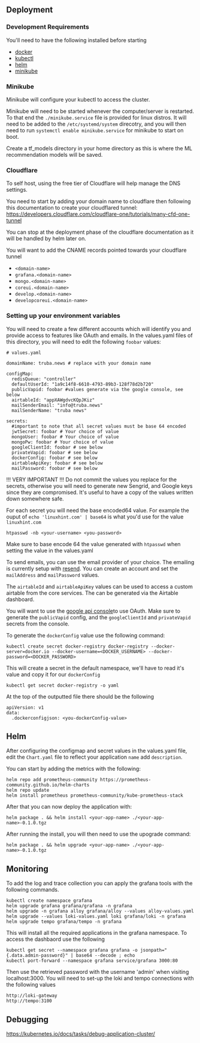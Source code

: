 ## Deployment

### Development Requirements

You'll need to have the following installed before starting

- [docker](https://docs.docker.com/get-docker/)
- [kubectl](https://kubernetes.io/docs/tasks/tools/)
- [helm](https://helm.sh/docs/helm/helm_install/)
- [minikube](https://minikube.sigs.k8s.io/docs/start/)


### Minikube

Minikube will configure your kubectl to access the cluster.

Minikube will need to be started whenever the computer/server is restarted. To that end the `./minikube.service` file is provided for linux distros. It will need to be added to the `/etc/systemd/system` direcotry, and you will then need to run `systemctl enable minikube.service` for minikube to start on boot.

Create a tf_models directory in your home directory as this is where the ML recommendation models will be saved.

### Cloudflare

To self host, using the free tier of Cloudflare will help manage the DNS settings.

You need to start by adding your domain name to cloudflare then following this documentation to create your cloudflared tunnel: https://developers.cloudflare.com/cloudflare-one/tutorials/many-cfd-one-tunnel

You can stop at the deployment phase of the cloudflare documentation as it will be handled by helm later on.

You will want to add the CNAME records pointed towards your cloudflare tunnel

- `<domain-name>`
- `grafana.<domain-name>`
- `mongo.<domain-name>`
- `coreui.<domain-name>`
- `develop.<domain-name>`
- `developcoreui.<domain-name>`

### Setting up your environment variables

You will need to create a few different accounts which will identify you and provide access to features like OAuth and emails. In the values.yaml files of this directory, you will need to edit the following `foobar` values:

```
# values.yaml

domainName: truba.news # replace with your domain name

configMap:
  redisQueue: "controller"
  defaultUserId: "1a9c14f8-6610-4793-89b3-128f78d2b720"
  publicVapid: foobar #values generate via the google console, see below
  airtableId: "appXAWgdvcKQpJKiz"
  mailSenderEmail: "info@truba.news"
  mailSenderName: "truba news"

secrets:
  #important to note that all secret values must be base 64 encoded
  jwtSecret: foobar # Your choice of value
  mongoUser: foobar # Your choice of value
  mongoPw: foobar # Your choice of value
  googleClientId: foobar # see below
  privateVapid: foobar # see below
  dockerConfig: foobar # see below
  airtableApiKey: foobar # see below
  mailPassword: foobar # see below
```

!!! VERY IMPORTANT !!!
Do not commit the values you replace for the secrets, otherwise you will need to generate new Sengrid, and Google keys since they are compromised. It's useful to have a copy of the values written down somewhere safe.

For each secret you will need the base encoded64 value. For example the ouput of `echo 'linuxhint.com' | base64` is what you'd use for the value `linuxhint.com`


```
htpasswd -nb <your-username> <you-password>
```

Make sure to base encode 64 the value generated with `htpasswd` when setting the value in the values.yaml

To send emails, you can use the email provider of your choice. The emailing is currently setup with [resend](https://resend.com/). You can create an account and set the `mailAddress` and `mailPassword` values.

The `airtableId` and `airtableApiKey` values can be used to access a custom airtable from the core services. The can be generated via the Airtable dashboard.

You will want to use the [google api console](https://developers.google.com/identity/protocols/oauth2)to use OAuth. Make sure to generate the `publicVapid` config, and the `googleClientId` and `privateVapid` secrets from the console.

To generate the `dockerConfig` value use the following command:

```
kubectl create secret docker-registry docker-registry --docker-server=docker.io --docker-username=<DOCKER_USERNAME> --docker-password=<DOCKER_PASSWORD>
```

This will create a secret in the default namespace, we'll have to read it's value and copy it for our `dockerConfig`

```
kubectl get secret docker-registry -o yaml
```

At the top of the outputted file there should be the following

```
apiVersion: v1
data:
  .dockerconfigjson: <you-dockerConfig-value>
```

## Helm

After configuring the configmap and secret values in the values.yaml file, edit the `Chart.yaml` file to reflect your application `name` add `description`.

You can start by adding the metrics with the following:

```
helm repo add prometheus-community https://prometheus-community.github.io/helm-charts
helm repo update
helm install prometheus prometheus-community/kube-prometheus-stack
```

After that you can now deploy the application with:

```
helm package . && helm install <your-app-name> ./<your-app-name>-0.1.0.tgz
```

After running the install, you will then need to use the upograde command:

```
helm package . && helm upgrade <your-app-name> ./<your-app-name>-0.1.0.tgz
```

## Monitoring

To add the log and trace collection you can apply the grafana tools with the following commands.
```
kubectl create namespace grafana
helm upgrade grafana grafana/grafana -n grafana
helm upgrade -n grafana alloy grafana/alloy --values alloy-values.yaml
helm upgrade --values loki-values.yaml loki grafana/loki -n grafana
helm upgrade tempo grafana/tempo -n grafana
```

This will install all the required applications in the grafana namespace. To access the dashbaord use the following

```
kubectl get secret --namespace grafana grafana -o jsonpath="{.data.admin-password}" | base64 --decode ; echo
kubectl port-forward --namespace grafana service/grafana 3000:80
```
Then use the retrieved password with the username 'admin' when visiting localhost:3000. You will need to set-up the loki and tempo connections with the following values
```
http://loki-gateway
http://tempo:3100
```

## Debugging

https://kubernetes.io/docs/tasks/debug-application-cluster/
